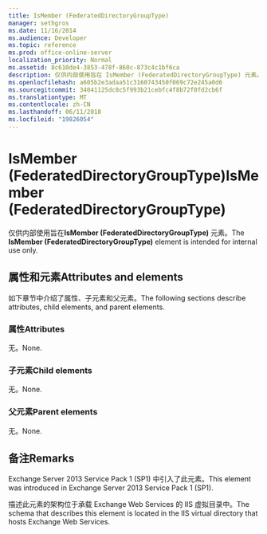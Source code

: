 ```yaml
---
title: IsMember (FederatedDirectoryGroupType)
manager: sethgros
ms.date: 11/16/2014
ms.audience: Developer
ms.topic: reference
ms.prod: office-online-server
localization_priority: Normal
ms.assetid: 8c610de4-3853-478f-860c-873c4c1bf6ca
description: 仅供内部使用旨在 IsMember (FederatedDirectoryGroupType) 元素。
ms.openlocfilehash: a605b2e3adaa51c3160743450f069c72e245a0d6
ms.sourcegitcommit: 34041125dc8c5f993b21cebfc4f8b72f0fd2cb6f
ms.translationtype: MT
ms.contentlocale: zh-CN
ms.lasthandoff: 06/11/2018
ms.locfileid: "19826054"
---
```

# <a name="ismember-federateddirectorygrouptype"></a><span data-ttu-id="0bd5c-103">IsMember (FederatedDirectoryGroupType)</span><span class="sxs-lookup"><span data-stu-id="0bd5c-103">IsMember (FederatedDirectoryGroupType)</span></span>

<span data-ttu-id="0bd5c-104">仅供内部使用旨在**IsMember (FederatedDirectoryGroupType)** 元素。</span><span class="sxs-lookup"><span data-stu-id="0bd5c-104">The **IsMember (FederatedDirectoryGroupType)** element is intended for internal use only.</span></span> 

## <a name="attributes-and-elements"></a><span data-ttu-id="0bd5c-105">属性和元素</span><span class="sxs-lookup"><span data-stu-id="0bd5c-105">Attributes and elements</span></span>

<span data-ttu-id="0bd5c-106">如下章节中介绍了属性、子元素和父元素。</span><span class="sxs-lookup"><span data-stu-id="0bd5c-106">The following sections describe attributes, child elements, and parent elements.</span></span>
  
### <a name="attributes"></a><span data-ttu-id="0bd5c-107">属性</span><span class="sxs-lookup"><span data-stu-id="0bd5c-107">Attributes</span></span>

<span data-ttu-id="0bd5c-108">无。</span><span class="sxs-lookup"><span data-stu-id="0bd5c-108">None.</span></span>
  
### <a name="child-elements"></a><span data-ttu-id="0bd5c-109">子元素</span><span class="sxs-lookup"><span data-stu-id="0bd5c-109">Child elements</span></span>

<span data-ttu-id="0bd5c-110">无。</span><span class="sxs-lookup"><span data-stu-id="0bd5c-110">None.</span></span>
  
### <a name="parent-elements"></a><span data-ttu-id="0bd5c-111">父元素</span><span class="sxs-lookup"><span data-stu-id="0bd5c-111">Parent elements</span></span>

<span data-ttu-id="0bd5c-112">无。</span><span class="sxs-lookup"><span data-stu-id="0bd5c-112">None.</span></span>
  
## <a name="remarks"></a><span data-ttu-id="0bd5c-113">备注</span><span class="sxs-lookup"><span data-stu-id="0bd5c-113">Remarks</span></span>

<span data-ttu-id="0bd5c-114">Exchange Server 2013 Service Pack 1 (SP1) 中引入了此元素。</span><span class="sxs-lookup"><span data-stu-id="0bd5c-114">This element was introduced in Exchange Server 2013 Service Pack 1 (SP1).</span></span>
  
<span data-ttu-id="0bd5c-115">描述此元素的架构位于承载 Exchange Web Services 的 IIS 虚拟目录中。</span><span class="sxs-lookup"><span data-stu-id="0bd5c-115">The schema that describes this element is located in the IIS virtual directory that hosts Exchange Web Services.</span></span>
  


